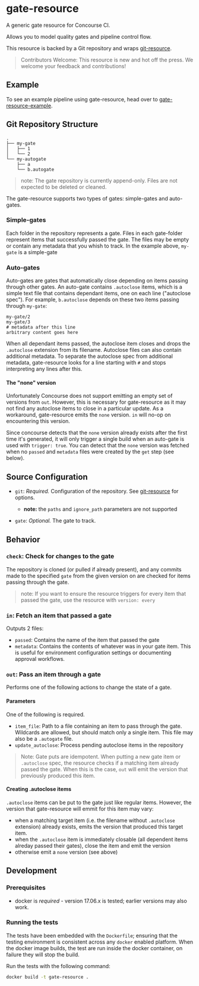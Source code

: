 # gate-resource

A generic gate resource for Concourse CI.

Allows you to model quality gates and pipeline control flow.

This resource is backed by a Git repository and wraps [git-resource](https://github.com/concourse/git-resource).

> Contributors Welcome: This resource is new and hot off the press. We welcome your feedback and contributions!

## Example

To see an example pipeline using gate-resource, head over to [gate-resource-example](https://github.com/Meshcloud/gate-resource-example).

## Git Repository Structure

```text
.
├── my-gate
│   ├── 1
│   └── 2
└── my-autogate
    ├── a
    └── b.autogate
```

> note: The gate repository is currently append-only. Files are not expected to be deleted or cleaned.

The gate-resource supports two types of gates: simple-gates and auto-gates.

### Simple-gates

Each folder in the repository represents a gate. Files in each gate-folder represent items that successfully passed the gate. The files may be empty or contain any metadata that you whish to track. In the example above, `my-gate` is a simple-gate

### Auto-gates

Auto-gates are gates that automatically close depending on items passing through other gates. An auto-gate contains `.autoclose` items, which is a simple text file that contains dependant items, one on each line ("autoclose spec"). For example, `b.autoclose` depends on these two items passing through `my-gate`:

```b.autoclose
my-gate/2
my-gate/3
# metadata after this line
arbitrary content goes here
```

When all dependant items passed, the autoclose item closes and drops the `.autoclose` extension from its filename. Autoclose files can also contain additional metadata. To separate the autoclose spec from additional metadata, gate-resource looks for a line starting with `#` and stops interpreting any lines after this.

#### The "none" version

Unfortunately Concourse does not support emitting an empty set of versions from `out`. However, this is necessary for gate-resource as it may not find any autoclose items to close in a particular update. As a workaround, gate-resource emits the `none` version. `in` will no-op on encountering this version. 

Since concourse detects that the `none` version already exists after the first time it's generated, it will only trigger a single build when an auto-gate is used with `trigger: true`. You can detect that the `none` version was fetched  when no `passed` and `metadata` files were created by the `get` step (see below).

## Source Configuration

* `git`: *Required.* Configuration of the repository. See [git-resource](https://github.com/concourse/git-resource) for options.
  * **note:** the `paths` and `ignore_path` parameters are not supported

* `gate`: *Optional.* The gate to track.

## Behavior

### `check`: Check for changes to the gate

The repository is cloned (or pulled if already present), and any commits made to the specified `gate` from the given version on are checked for items passing through the gate.

> note: If you want to ensure the resource triggers for every item that passed the gate, use the resource with `version: every`

### `in`: Fetch an item that passed a gate

Outputs 2 files:

* `passed`: Contains the name of the item that passed the gate
* `metadata`: Contains the contents of whatever was in your gate item. This is
  useful for environment configuration settings or documenting approval workflows.

### `out`: Pass an item through a gate

Performs one of the following actions to change the state of a gate.

#### Parameters

One of the following is required.

* `item_file`: Path to a file containing an item to pass through the gate. Wildcards are allowed, but should match only a single item. This file may also be a `.autogate` file.
* `update_autoclose`: Process pending autoclose items in the repository

> Note: Gate puts are idempotent. When putting a new gate item or `.autoclose` spec, the resource checks if a matching item already passed the gate. When this is the case, `out` will emit the version that previously produced this item.

#### Creating .autoclose items

`.autoclose` items can be put to the gate just like regular items. However, the version that gate-resource will emmit for this item may vary:

* when a matching target item (i.e. the filename without `.autoclose` extension) already
  exists, emits the version that produced this target item.
* when the `.autoclose` item is immediately closable (all dependent items alreday passed
  their gates), close the item and emit the version
* otherwise emit a `none` version (see above)

## Development

### Prerequisites

* docker is *required* - version 17.06.x is tested; earlier versions may also
  work.

### Running the tests

The tests have been embedded with the `Dockerfile`; ensuring that the testing
environment is consistent across any `docker` enabled platform. When the docker
image builds, the test are run inside the docker container, on failure they
will stop the build.

Run the tests with the following command:

```sh
docker build -t gate-resource .
```
